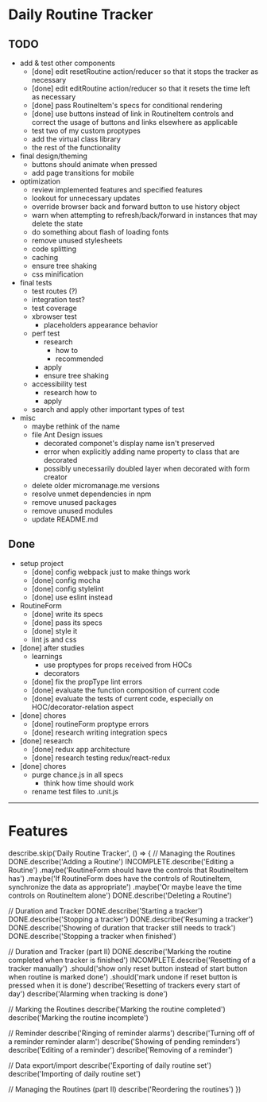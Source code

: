 Daily Routine Tracker
========================================

TODO
----------------------------------------

- add & test other components
  - [done] edit resetRoutine action/reducer so that it stops the tracker as necessary
  - [done] edit editRoutine action/reducer so that it resets the time left as necessary
  - [done] pass RoutineItem\'s specs for conditional rendering
  - [done] use buttons instead of link in RoutineItem controls and correct the usage of buttons and
    links elsewhere as applicable
  - test two of my custom proptypes
  - add the virtual class library
  - the rest of the functionality
- final design/theming
  - buttons should animate when pressed
  - add page transitions for mobile
- optimization
  - review implemented features and specified features
  - lookout for unnecessary updates
  - override browser back and forward button to use history object
  - warn when attempting to refresh/back/forward in instances that may delete the state
  - do something about flash of loading fonts
  - remove unused stylesheets
  - code splitting
  - caching
  - ensure tree shaking
  - css minification
- final tests
  - test routes (?)
  - integration test?
  - test coverage
  - xbrowser test
    - placeholders appearance behavior
  - perf test
    - research
      - how to
      - recommended
    - apply
    - ensure tree shaking
  - accessibility test
    - research how to
    - apply
  - search and apply other important types of test
- misc
  - maybe rethink of the name
  - file Ant Design issues
    - decorated componet's display name isn't preserved
    - error when explicitly adding name property to class that are decorated
    - possibly unecessarily doubled layer when decorated with form creator
  - delete older micromanage.me versions
  - resolve unmet dependencies in npm
  - remove unused packages
  - remove unused modules
  - update README.md

Done
----------------------------------------

- setup project
  - [done] config webpack just to make things work
  - [done] config mocha
  - [done] config stylelint
  - [done] use eslint instead
- RoutineForm
  - [done] write its specs
  - [done] pass its specs
  - [done] style it
  - lint js and css
- [done] after studies
  - learnings
    - use proptypes for props received from HOCs
    - decorators
  - [done] fix the propType lint errors
  - [done] evaluate the function composition of current code
  - [done] evaluate the tests of current code, especially on HOC/decorator-relation aspect
- [done] chores
  - [done] routineForm proptype errors
  - [done] research writing integration specs
- [done] research
  - [done] redux app architecture
  - [done] research testing redux/react-redux
- [done] chores
  - purge chance.js in all specs
    - think how time should work
  - rename test files to .unit.js

---

# Features

describe.skip('Daily Routine Tracker', () => {
  // Managing the Routines
  DONE.describe('Adding a Routine')
  INCOMPLETE.describe('Editing a Routine')
    .maybe('RoutineForm should have the controls that RoutineItem has')
    .maybe('If RoutineForm does have the controls of RoutineItem, synchronize the data as appropriate')
    .maybe('Or maybe leave the time controls on RoutineItem alone')
  DONE.describe('Deleting a Routine')

  // Duration and Tracker
  DONE.describe('Starting a tracker')
  DONE.describe('Stopping a tracker')
  DONE.describe('Resuming a tracker')
  DONE.describe('Showing of duration that tracker still needs to track')
  DONE.describe('Stopping a tracker when finished')

  // Duration and Tracker (part II)
  DONE.describe('Marking the routine completed when tracker is finished')
  INCOMPLETE.describe('Resetting of a tracker manually')
    .should('show only reset button instead of start button when routine is marked done')
    .should('mark undone if reset button is pressed when it is done')
  describe('Resetting of trackers every start of day')
  describe('Alarming when tracking is done')

  // Marking the Routines
  describe('Marking the routine completed')
  describe('Marking the routine incomplete')

  // Reminder
  describe('Ringing of reminder alarms')
  describe('Turning off of a reminder reminder alarm')
  describe('Showing of pending reminders')
  describe('Editing of a reminder')
  describe('Removing of a reminder')

  // Data export/import
  describe('Exporting of daily routine set')
  describe('Importing of daily routine set')

  // Managing the Routines (part II)
  describe('Reordering the routines')
})
